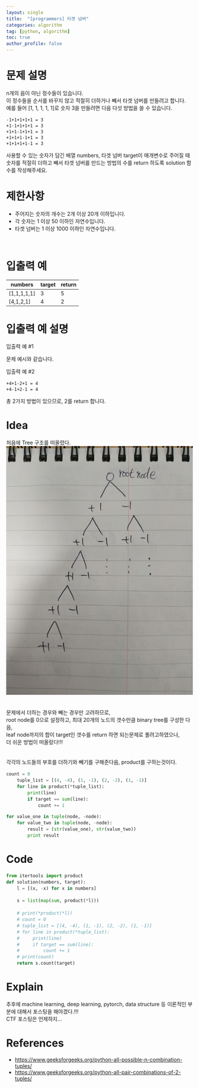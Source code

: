 ```yaml
---
layout: single
title:  "[programmers] 타겟 넘버"
categories: algorithm
tag: [python, algorithm]
toc: true
author_profile: false
---
```



# 문제 설명
n개의 음이 아닌 정수들이 있습니다.<br/> 이 정수들을 순서를 바꾸지 않고 적절히 더하거나 빼서 타겟 넘버를 만들려고 합니다.<br/> 예를 들어 [1, 1, 1, 1, 1]로 숫자 3을 만들려면 다음 다섯 방법을 쓸 수 있습니다.<br/>
```
-1+1+1+1+1 = 3
+1-1+1+1+1 = 3
+1+1-1+1+1 = 3
+1+1+1-1+1 = 3
+1+1+1+1-1 = 3
```
사용할 수 있는 숫자가 담긴 배열 numbers, 타겟 넘버 target이 매개변수로 주어질 때 숫자를 적절히 더하고 빼서 타겟 넘버를 만드는 방법의 수를 return 하도록 solution 함수를 작성해주세요.
<br/>


# 제한사항
<ul>
<li>주어지는 숫자의 개수는 2개 이상 20개 이하입니다.</li>
<li>각 숫자는 1 이상 50 이하인 자연수입니다.</li>
<li>타겟 넘버는 1 이상 1000 이하인 자연수입니다.</li>
</ul>
<br/>






# 입출력 예

<table class="tg">
<thead>
  <tr>
    <th class="tg-0pky">numbers</th>
    <th class="tg-0lax">target</th>
    <th class="tg-0lax">return</th>
  </tr>
</thead>
<tbody>
  <tr>
    <td class="tg-0lax">[1,1,1,1,1]</td>
    <td class="tg-0lax">3</td>
    <td class="tg-0lax">5</td>
  </tr>
  <tr>
    <td class="tg-0lax">[4,1,2,1]</td>
    <td class="tg-0lax">4</td>
    <td class="tg-0lax">2</td>
  </tr>

</tbody>
</table>


# 입출력 예 설명
입출력 예 #1

문제 예시와 같습니다.

입출력 예 #2

```
+4+1-2+1 = 4
+4-1+2-1 = 4
```
총 2가지 방법이 있으므로, 2를 return 합니다.
<br/>


# Idea
<p>처음에 Tree 구조를 떠올렸다.
<img src="../../images/2022-02-03/algorithm-1.jpg"><br/><br/><br/>
문제에서 더하는 경우와 빼는 경우만 고려하므로,<br/>
root node를 0으로 설정하고, 최대 20개의 노드의 갯수만큼 binary tree를 구성한 다음,<br/>
leaf node까지의 합이 target인 갯수를 return 하면 되는문제로 풀려고하였으나,<br/>
더 쉬운 방법이 떠올랐다!!!<br/><br/><br/>
각각의 노드들의 부호를 더하기와 빼기를 구해준다음, product를 구하는것이다.
</p>

```python
count = 0
    tuple_list = [(4, -4), (1, -1), (2, -2), (1, -1)]
    for line in product(*tuple_list):
        print(line)
        if target == sum(line):
            count += 1
```
```python
for value_one in tuple(node, -node):
    for value_two in tuple(node, -node):
        result = (str(value_one), str(value_two))
        print result
```



# Code
```python
from itertools import product
def solution(numbers, target):
    l = [(x, -x) for x in numbers]
    
    s = list(map(sum, product(*l)))
    
    # print(*product(*l))
    # count = 0
    # tuple_list = [(4, -4), (1, -1), (2, -2), (1, -1)]
    # for line in product(*tuple_list):
    #     print(line)
    #     if target == sum(line):
    #         count += 1
    # print(count)
    return s.count(target)
```

# Explain
추후에 machine learning, deep learning, pytorch, data structure 등 이론적인 부분에 대해서 포스팅을 해야겠다.!!!<br/>
CTF 포스팅은 언제하지...
<br/>


# References
<ul>
  <li><a href="https://www.geeksforgeeks.org/python-all-possible-n-combination-tuples/" target="_blank">https://www.geeksforgeeks.org/python-all-possible-n-combination-tuples/</a></li>
  <li><a href="https://www.geeksforgeeks.org/python-all-pair-combinations-of-2-tuples/" target="_blank">https://www.geeksforgeeks.org/python-all-pair-combinations-of-2-tuples/</a></li>
  
</ul>  
